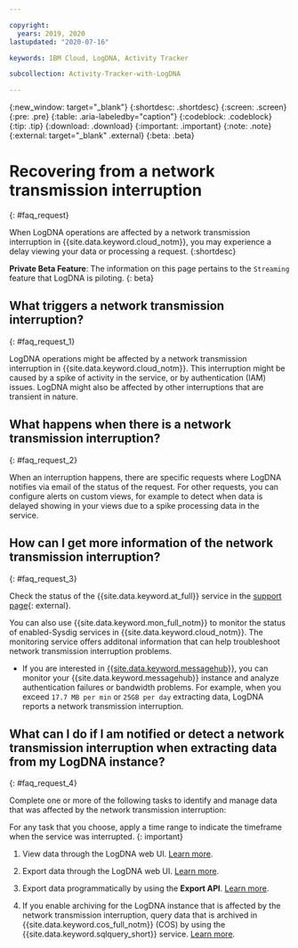 ```yaml
---

copyright:
  years: 2019, 2020
lastupdated: "2020-07-16"

keywords: IBM Cloud, LogDNA, Activity Tracker

subcollection: Activity-Tracker-with-LogDNA

---
```


{:new_window: target="_blank"}
{:shortdesc: .shortdesc}
{:screen: .screen}
{:pre: .pre}
{:table: .aria-labeledby="caption"}
{:codeblock: .codeblock}
{:tip: .tip}
{:download: .download}
{:important: .important}
{:note: .note}
{:external: target="_blank" .external}
{:beta: .beta}



# Recovering from a network transmission interruption
{: #faq_request}

When LogDNA operations are affected by a network transmission interruption in {{site.data.keyword.cloud_notm}}, you may experience a delay viewing your data or processing a request. 
{:shortdesc}

**Private Beta Feature**: The information on this page pertains to the `Streaming` feature that LogDNA is piloting.
{: beta}

## What triggers a network transmission interruption?
{: #faq_request_1}

LogDNA operations might be affected by a network transmission interruption in {{site.data.keyword.cloud_notm}}. This interruption might be caused by a spike of activity in the service, or by authentication (IAM) issues. LogDNA might also be affected by other interruptions that are transient in nature.

## What happens when there is a network transmission interruption?
{: #faq_request_2}

When an interruption happens, there are specific requests where LogDNA notifies via email of the status of the request. For other requests, you can configure alerts on custom views, for example to detect when data is delayed showing in your views due to a spike processing data in the service. 


## How can I get more information of the network transmission interruption?
{: #faq_request_3}

Check the status of the {{site.data.keyword.at_full}} service in the [support page](https://cloud.ibm.com/status?selected=status){: external}.

You can also use {{site.data.keyword.mon_full_notm}} to monitor the status of enabled-Sysdig services in {{site.data.keyword.cloud_notm}}. The monitoring service offers additonal information that can help troubleshoot network transmission interruption problems.
* If you are interested in [{{site.data.keyword.messagehub}}](/docs/EventStreams?topic=EventStreams-getting_started), you can monitor your {{site.data.keyword.messagehub}} instance and analyze authentication failures or bandwidth problems. For example, when you exceed `17.7 MB per min` or `25GB per day` extracting data, LogDNA reports a network transmission interruption. 



## What can I do if I am notified or detect a network transmission interruption when extracting data from my LogDNA instance?
{: #faq_request_4}

Complete one or more of the following tasks to identify and manage data that was affected by the network transmission interruption:

For any task that you choose, apply a time range to indicate the timeframe when the service was interrupted.
{: important}

1. View data through the LogDNA web UI. [Learn more](/docs/Activity-Tracker-with-LogDNA?topic=Activity-Tracker-with-LogDNA-view_events).

2. Export data through the LogDNA web UI. [Learn more](/docs/Activity-Tracker-with-LogDNA?topic=Activity-Tracker-with-LogDNA-export).

3. Export data programmatically by using the **Export API**. [Learn more](/docs/Activity-Tracker-with-LogDNA?topic=Activity-Tracker-with-LogDNA-export_api). 

4. If you enable archiving for the LogDNA instance that is affected by the network transmission interruption, query data that is archived in {{site.data.keyword.cos_full_notm}} (COS) by using the {{site.data.keyword.sqlquery_short}} service. [Learn more](/docs/Activity-Tracker-with-LogDNA?topic=Activity-Tracker-with-LogDNA-sqlquery).










